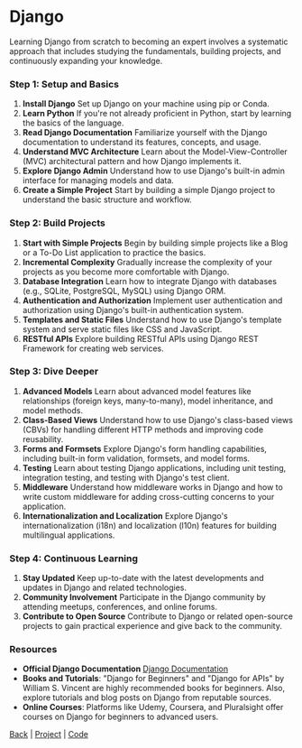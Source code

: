 # Django

Learning Django from scratch to becoming an expert involves a systematic approach that includes studying the fundamentals, building projects, and continuously expanding your knowledge.

### Step 1: Setup and Basics
1. **Install Django** Set up Django on your machine using pip or Conda.
2. **Learn Python** If you're not already proficient in Python, start by learning the basics of the language.
3. **Read Django Documentation** Familiarize yourself with the Django documentation to understand its features, concepts, and usage.
4. **Understand MVC Architecture** Learn about the Model-View-Controller (MVC) architectural pattern and how Django implements it.
5. **Explore Django Admin** Understand how to use Django's built-in admin interface for managing models and data.
6. **Create a Simple Project** Start by building a simple Django project to understand the basic structure and workflow.

### Step 2: Build Projects
1. **Start with Simple Projects** Begin by building simple projects like a Blog or a To-Do List application to practice the basics.
2. **Incremental Complexity** Gradually increase the complexity of your projects as you become more comfortable with Django.
3. **Database Integration** Learn how to integrate Django with databases (e.g., SQLite, PostgreSQL, MySQL) using Django ORM.
4. **Authentication and Authorization** Implement user authentication and authorization using Django's built-in authentication system.
5. **Templates and Static Files** Understand how to use Django's template system and serve static files like CSS and JavaScript.
6. **RESTful APIs** Explore building RESTful APIs using Django REST Framework for creating web services.

### Step 3: Dive Deeper
1. **Advanced Models** Learn about advanced model features like relationships (foreign keys, many-to-many), model inheritance, and model methods.
2. **Class-Based Views** Understand how to use Django's class-based views (CBVs) for handling different HTTP methods and improving code reusability.
3. **Forms and Formsets** Explore Django's form handling capabilities, including built-in form validation, formsets, and model forms.
4. **Testing** Learn about testing Django applications, including unit testing, integration testing, and testing with Django's test client.
5. **Middleware** Understand how middleware works in Django and how to write custom middleware for adding cross-cutting concerns to your application.
6. **Internationalization and Localization** Explore Django's internationalization (i18n) and localization (l10n) features for building multilingual applications.

### Step 4: Continuous Learning
1. **Stay Updated** Keep up-to-date with the latest developments and updates in Django and related technologies.
2. **Community Involvement** Participate in the Django community by attending meetups, conferences, and online forums.
3. **Contribute to Open Source** Contribute to Django or related open-source projects to gain practical experience and give back to the community.

### Resources
- **Official Django Documentation** [Django Documentation](https://docs.djangoproject.com/en/stable/)
- **Books and Tutorials**: "Django for Beginners" and "Django for APIs" by William S. Vincent are highly recommended books for beginners. Also, explore tutorials and blog posts on Django from reputable sources.
- **Online Courses**: Platforms like Udemy, Coursera, and Pluralsight offer courses on Django for beginners to advanced users.

[Back](../../python.md) | [Project](../project.md) | [Code](../../../code.md)